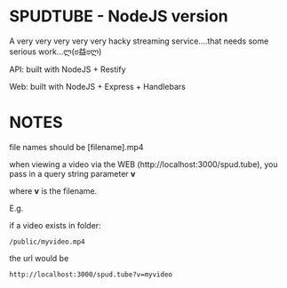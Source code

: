 # SPUDTUBE - NodeJS version

A very very very very very hacky streaming service....that needs some serious work...ლ(ಠ益ಠლ)﻿

API: built with NodeJS + Restify

Web: built with NodeJS + Express + Handlebars

# NOTES
file names should be
[filename].mp4

when viewing a video via the WEB (http://localhost:3000/spud.tube), you pass in a query string parameter **v** 

where **v** is the filename.

E.g.

if a video exists in folder:
```
/public/myvideo.mp4
```

the url would be
```
http://localhost:3000/spud.tube?v=myvideo
```
